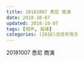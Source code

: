 ```yaml
---
title: 20181007 悉尼 商演
date: 2018-10-07
updated: 2018-10-07
tags: [相声, 高峰]
categories: (2018)戊戌年场次 
---
```

20181007 悉尼 商演

